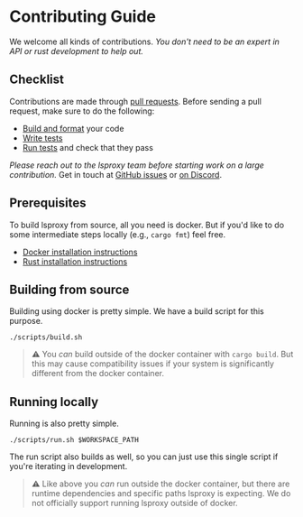 # Contributing Guide

We welcome all kinds of contributions. _You don't need to be an expert
in API or rust development to help out._

## Checklist

Contributions are made through
[pull requests](https://help.github.com/articles/using-pull-requests/).
Before sending a pull request, make sure to do the following:

- [Build and format](#build-format) your code
- [Write tests](#tests)
- [Run tests](#tests) and check that they pass

_Please reach out to the lsproxy team before starting work on a large
contribution._ Get in touch at
[GitHub issues](https://github.com/agentic-labs/lsproxy/issues)
or [on Discord](https://discord.gg/WafeS3jN).

## Prerequisites

To build lsproxy from source, all you need is docker. But if you'd like to do some intermediate steps locally (e.g., `cargo fmt`) feel free.

- [Docker installation instructions](https://docs.docker.com/engine/install/)
- [Rust installation instructions](https://www.rust-lang.org/tools/install)

## Building from source

Building using docker is pretty simple. We have a build script for this purpose.

```
./scripts/build.sh
```

> :warning: You *can* build outside of the docker container with `cargo build`. But this may cause compatibility issues if your system is significantly different from the docker container.

## Running locally

Running is also pretty simple.

```
./scripts/run.sh $WORKSPACE_PATH
```

The run script also builds as well, so you can just use this single script if you're iterating in development.

> :warning: Like above you *can* run outside the docker container, but there are runtime dependencies and specific paths lsproxy is expecting. We do not officially support running lsproxy outside of docker.
